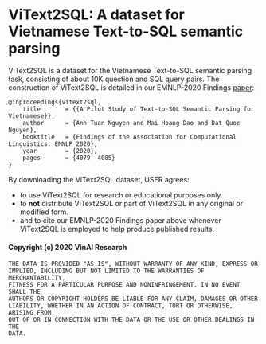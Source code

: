 # ViText2SQL: A dataset for Vietnamese Text-to-SQL semantic parsing

ViText2SQL is a dataset for the Vietnamese Text-to-SQL semantic parsing task, consisting of about 10K question and SQL query pairs. The construction of ViText2SQL is detailed in our EMNLP-2020 Findings [paper](https://www.aclweb.org/anthology/2020.findings-emnlp.364/):

	@inproceedings{vitext2sql,
	    title     	= {{A Pilot Study of Text-to-SQL Semantic Parsing for Vietnamese}},
	    author    	= {Anh Tuan Nguyen and Mai Hoang Dao and Dat Quoc Nguyen},
	    booktitle   = {Findings of the Association for Computational Linguistics: EMNLP 2020},
	    year      	= {2020},
	    pages       = {4079--4085}
	}  

By downloading the ViText2SQL dataset, USER agrees:

- to use ViText2SQL for research or educational purposes only.
- to **not** distribute ViText2SQL or part of ViText2SQL in any original or modified form.
- and to cite our EMNLP-2020 Findings paper above whenever ViText2SQL is employed to help produce published results.

#### Copyright (c) 2020 VinAI Research

	THE DATA IS PROVIDED "AS IS", WITHOUT WARRANTY OF ANY KIND, EXPRESS OR
	IMPLIED, INCLUDING BUT NOT LIMITED TO THE WARRANTIES OF MERCHANTABILITY,
	FITNESS FOR A PARTICULAR PURPOSE AND NONINFRINGEMENT. IN NO EVENT SHALL THE
	AUTHORS OR COPYRIGHT HOLDERS BE LIABLE FOR ANY CLAIM, DAMAGES OR OTHER
	LIABILITY, WHETHER IN AN ACTION OF CONTRACT, TORT OR OTHERWISE, ARISING FROM,
	OUT OF OR IN CONNECTION WITH THE DATA OR THE USE OR OTHER DEALINGS IN THE
	DATA.


